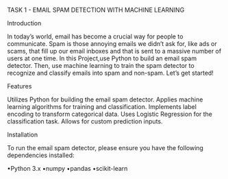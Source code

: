TASK 1 - EMAIL SPAM DETECTION WITH MACHINE LEARNING 

 Introduction 
 
In today’s world, email has become a crucial way for people to communicate. Spam is those annoying emails we didn’t ask for, like ads or scams, that fill up our email inboxes and that is sent to a massive number of users at one time. In this Project,use Python to build an email spam detector. Then, use machine learning to train the spam detector to recognize and classify emails into spam and non-spam. Let’s get started!

 Features 
 
Utilizes Python for building the email spam detector. Applies machine learning algorithms for training and classification. Implements label encoding to transform categorical data. Uses Logistic Regression for the classification task. Allows for custom prediction inputs.

 Installation 
 
To run the email spam detector, please ensure you have the following dependencies installed:

•Python 3.x
•numpy
•pandas
•scikit-learn
